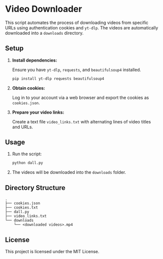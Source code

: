 # Video Downloader

This script automates the process of downloading videos from specific URLs using authentication cookies and `yt-dlp`. The videos are automatically downloaded into a `downloads` directory.

## Setup

1. **Install dependencies:**

   Ensure you have `yt-dlp`, `requests`, and `beautifulsoup4` installed.

   ```bash
   pip install yt-dlp requests beautifulsoup4
   ```

2. **Obtain cookies:**

   Log in to your account via a web browser and export the cookies as `cookies.json`.

3. **Prepare your video links:**

   Create a text file `video_links.txt` with alternating lines of video titles and URLs.

## Usage

1. Run the script:

   ```bash
   python dall.py
   ```

2. The videos will be downloaded into the `downloads` folder.

## Directory Structure

```
.
├── cookies.json
├── cookies.txt
├── dall.py
├── video_links.txt
└── downloads
    └── <downloaded videos>.mp4
```

## License

This project is licensed under the MIT License.

